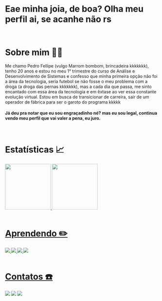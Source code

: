 <div>
  <h1 >Eae minha joia, de boa? Olha meu perfil ai, se acanhe não rs</h1>
  <br>
  <h1>Sobre mim 🧑‍🦱</h1>
  <p>Me chamo Pedro Fellipe (vulgo Marrom bombom, brincadeira kkkkkkk), tenho 20 anos e estou no meu 1° trimestre do curso de Análise e Desenvolvimento de Sistemas e confesso que minha primeira opção não foi a área da tecnologia, seria futebol se       não fosse o meu       problema com a droga (a droga das pernas kkkkkkk), mas a cada dia que passa, me sinto encantado com essa área da tecnologia e em êxtase ao ver essa constante evolução virtual. Estou em busca de transicionar de carreira, sair de um operador de fábrica       para ser o      garoto do programa kkkkk</p>
  <h4>Já deu pra notar que eu sou engraçadinho né? mas eu sou legal, continua vendo meu perfil que vai valer a pena, eu juro. </h4>
</div>
<br>

<div>
  <h1>Estatísticas 📈</h1>
  <a href="https://github.com/Pedrol1pe">
  <img height="150em" src="https://github-readme-stats.vercel.app/api?username=Pedrol1pe&show_icons=true&theme=dark&include_all_commits=true&count_private=true"/>
  <img height="150em" src="https://github-readme-stats.vercel.app/api/top-langs/?username=Pedrol1pe&layout=compact&langs_count=7&theme=dark"/>
</div>
<br>
<div>
  <h1>Aprendendo ✏️</h1>
   <img src="https://img.shields.io/badge/HTML5-E34F26?style=for-the-badge&logo=html5&logoColor=white"/>
  <img src="https://img.shields.io/badge/CSS3-1572B6?style=for-the-badge&logo=css3&logoColor=white"/>
  <img src="https://img.shields.io/badge/JavaScript-F7DF1E?style=for-the-badge&logo=javascript&logoColor=black"/>
  <img src="https://img.shields.io/badge/Bootstrap-563D7C?style=for-the-badge&logo=bootstrap&logoColor=white"/>
</div>
<br>
<div>
  <h1>Contatos ☎️</h1>
  <a style="text-decoration:none;" href="https://www.linkedin.com/in/Pedrol1pe/">
      <img src="https://img.shields.io/badge/LinkedIn-0077B5?style=for-the-badge&logo=linkedin&logoColor=white">
  </a>
  
  <a style="text-decoration:none;" href="mailto:pdr0ctt@gmail.com">
      <img src="https://img.shields.io/badge/Gmail-D14836?style=for-the-badge&logo=gmail&logoColor=white"/>
  </a>
  
  <a style="text-decoration:none;" href="https://www.instagram.com/pedrol1pe/">
      <img src="https://img.shields.io/badge/Instagram-E4405F?style=for-the-badge&logo=instagram&logoColor=white">
  </a>
</div>
